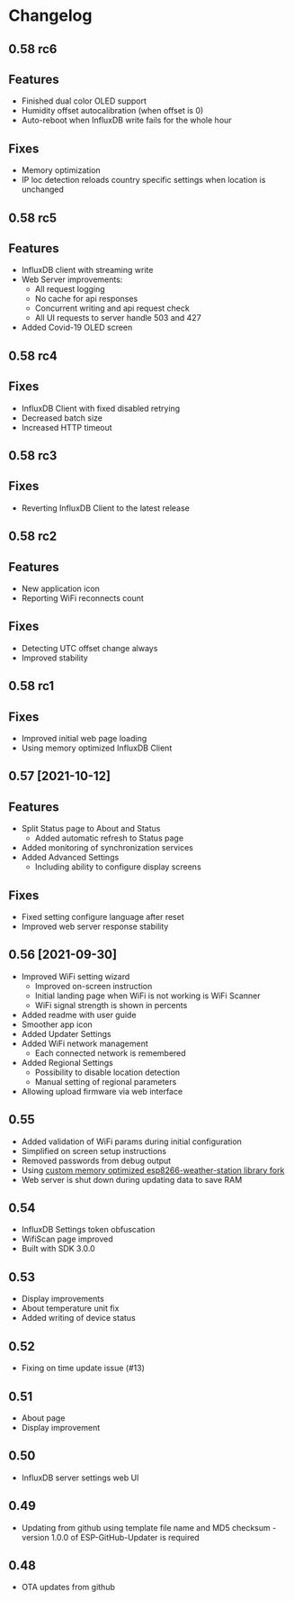 # Changelog
## 0.58 rc6
## Features
 - Finished dual color OLED support
 - Humidity offset autocalibration (when offset is 0)
 - Auto-reboot when InfluxDB write fails for the whole hour
## Fixes
 - Memory optimization
 - IP loc detection reloads country specific settings when location is unchanged

## 0.58 rc5
## Features
 - InfluxDB client with streaming write
 - Web Server improvements:
   - All request logging
   - No cache for api responses
   - Concurrent writing and api request check
   - All UI requests to server handle 503 and 427
  - Added Covid-19 OLED screen

## 0.58 rc4
## Fixes
 - InfluxDB Client with fixed disabled retrying
 - Decreased batch size
 - Increased HTTP timeout

## 0.58 rc3
## Fixes
 - Reverting InfluxDB Client to the latest release

## 0.58 rc2
## Features
 - New application icon
 - Reporting WiFi reconnects count
## Fixes
 - Detecting UTC offset change always
 - Improved stability

## 0.58 rc1 
## Fixes
 - Improved initial web page loading
 - Using memory optimized InfluxDB Client
 
## 0.57 [2021-10-12]
## Features
 - Split Status page to About and Status 
   - Added automatic refresh to Status page
 - Added monitoring of synchronization services
 - Added Advanced Settings
   - Including ability to configure display screens
 
## Fixes
 - Fixed setting configure language after reset
 - Improved web server response stability

## 0.56 [2021-09-30]
 - Improved WiFi setting wizard
   - Improved on-screen instruction
   - Initial landing page when WiFi is not working is WiFi Scanner
   - WiFi signal strength is shown in percents
 - Added readme with user guide
 - Smoother app icon
 - Added Updater Settings
 - Added WiFi network management
   - Each connected network is remembered
 - Added Regional Settings
   - Possibility to disable location detection
   - Manual setting of regional parameters
 - Allowing upload firmware via web interface

## 0.55
 - Added validation of WiFi params during initial configuration
 - Simplified on screen setup instructions
 - Removed passwords from debug output
 - Using [custom memory optimized esp8266-weather-station library fork](https://github.com/bonitoo-io/esp8266-weather-station) 
 - Web server is shut down during updating data to save RAM

## 0.54
 - InfluxDB Settings token obfuscation
 - WifiScan page improved
 - Built with SDK 3.0.0

## 0.53
 - Display improvements
 - About temperature unit fix
 - Added writing of device status 

## 0.52
 - Fixing on time update issue (#13)

## 0.51
 - About page
 - Display improvement

## 0.50
 - InfluxDB server settings web UI
 
## 0.49
 - Updating from github using template file name and MD5 checksum - version 1.0.0 of ESP-GitHub-Updater is required
 
## 0.48 
 - OTA updates from github